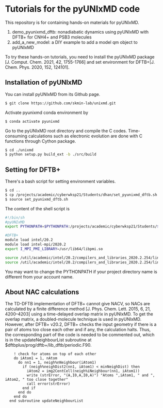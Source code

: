Tutorials for the pyUNIxMD code
===============================
This repository is for containing hands-on materials for pyUNIxMD.
1. demo_pyunixmd_dftb: nonadiabatic dynamics using pyUNIxMD with DFTB+ for CNH4+ and PSB3 molecules
2. add_a_new_model: a DIY example to add a model qm object to pyUNIxMD

To try these hands-on tutorials, you need to install the pyUNIxMD package [J. Comput. Chem. 2021, 42, 1755-1766] and set environment for DFTB+[J. Chem. Phys. 2020, 152, 124101].

Installation of pyUNIxMD
------------------------
You can install pyUNIxMD from its Github page.

``` bash
$ git clone https://github.com/skmin-lab/unixmd.git
```

Activate pyunixmd conda environment by
``` bash
$ conda activate pyunixmd
```

Go to the pyUNIxMD root directory and compile the C codes. Time-consuming calculations such as electronic evolution are done with C functions through Cython package.
``` bash
$ cd ./unixmd
$ python setup.py build_ext -b ./src/build
```

Setting for DFTB+
-----------------
There's a bash script for setting environment variables.
``` bash
$ cd ..
$ cp /projects/academic/cyberwksp21/Students/dhan/set_pyunixmd_dftb.sh .
$ source set_pyunixmd_dftb.sh
```

The content of the shell script is
``` bash
#!/bin/sh
#pyUNIxMD
export PYTHONPATH=$PYTHONPATH:/projects/academic/cyberwksp21/Students/$USER/unixmd/src

#DFTB+
module load intel/20.2
module load intel-mpi/2020.2
export I_MPI_PMI_LIBRARY=/usr/lib64/libpmi.so

source /util/academic/intel/20.2/compilers_and_libraries_2020.2.254/linux/bin/compilervars.sh intel64
source /util/academic/intel/20.2/compilers_and_libraries_2020.2.254/linux/mpi/intel64/bin/mpivars.sh
```
You may want to change the PYTHONPATH if your project directory name is different from your account name.

About NAC calculations
----------------------
The TD-DFTB implementation of DFTB+ cannot give NACV, so NACs are calculated by a finite difference method [J. Phys. Chem. Lett. 2015, 6, 21, 4200–4203] using a time-delayed overlap matrix in pyUNIxMD. To get the overlap matrix, a doubled-molecule technique is used in pyUNIxMD. However, after DFTB+ v20.2, DFTB+ checks the input geometry if there is a pair of atoms too close each other and if any, the calculation halts. Thus, the corresponding part of the code is needed to be commented out, which is in the updateNeighbourList subroutine at $dftbplus/prog/dftb+/lib_dftb/periodic.F90.
``` Fortran
    ! check for atoms on top of each other
    do iAtom1 = 1, nAtom
      do nn1 = 1, neigh%nNeighbour(iAtom1)
        if (neigh%neighDist2(nn1, iAtom1) < minNeighDist) then
          iAtom2 = img2CentCell(neigh%iNeighbour(nn1, iAtom1))
          write (strError, "(A,I0,A,I0,A)") "Atoms ",iAtom1, " and ", iAtom2, " too close together"
          call error(strError)
        end if
      end do
    end do
  end subroutine updateNeighbourList
```




